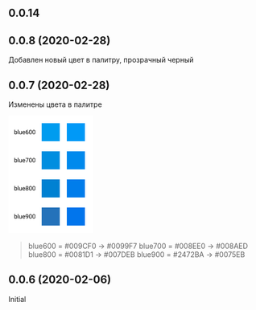 ## 0.0.14
## 0.0.8 (2020-02-28)
  Добавлен новый цвет в палитру, прозрачный черный

## 0.0.7 (2020-02-28)
  Изменены цвета в палитре

  ![](./changelog/change-blue-colors.jpg?raw=true)

  > blue600 = #009CF0 → #0099F7
  > blue700 = #008EE0 → #008AED
  > blue800 = #0081D1 → #007DEB
  > blue900 = #2472BA → #0075EB

## 0.0.6 (2020-02-06)
  Initial
